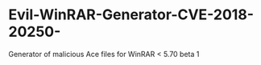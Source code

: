 # Evil-WinRAR-Generator-CVE-2018-20250-
Generator of malicious Ace files for WinRAR &lt; 5.70 beta 1
